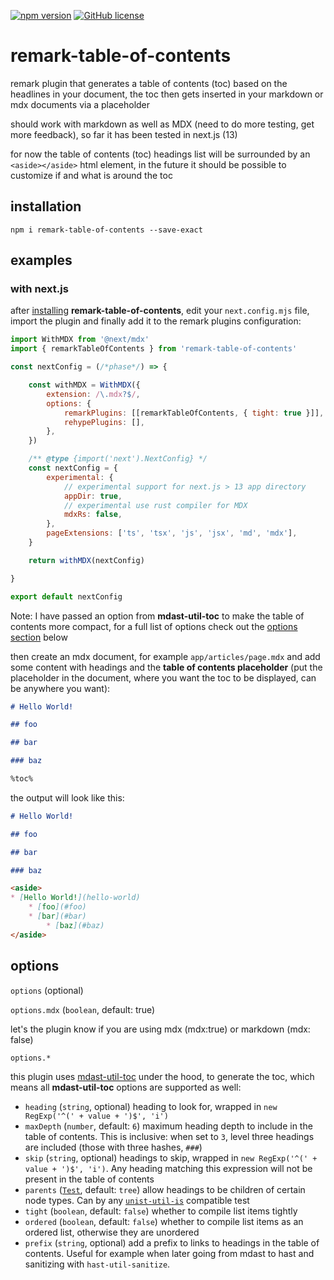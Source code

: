 [![npm version](https://img.shields.io/npm/v/remark-table-of-contents.svg?style=flat)](https://www.npmjs.com/package/remark-table-of-contents)
[![GitHub license](https://img.shields.io/github/license/chrisweb/remark-table-of-contents?style=flat)](https://github.com/chrisweb/remark-table-of-contents/blob/master/LICENSE)

# remark-table-of-contents

remark plugin that generates a table of contents (toc) based on the headlines in your document, the toc then gets inserted in your markdown or mdx documents via a placeholder

should work with markdown as well as MDX (need to do more testing, get more feedback), so far it has been tested in next.js (13)

for now the table of contents (toc) headings list will be surrounded by an `<aside></aside>` html element, in the future it should be possible to customize if and what is around the toc

## installation

```shell
npm i remark-table-of-contents --save-exact
```

## examples

### with next.js

after [installing](#installation) **remark-table-of-contents**, edit your `next.config.mjs` file, import the plugin and finally add it to the remark plugins configuration:

```js
import WithMDX from '@next/mdx'
import { remarkTableOfContents } from 'remark-table-of-contents'

const nextConfig = (/*phase*/) => {

    const withMDX = WithMDX({
        extension: /\.mdx?$/,
        options: {
            remarkPlugins: [[remarkTableOfContents, { tight: true }]],
            rehypePlugins: [],
        },
    })

    /** @type {import('next').NextConfig} */
    const nextConfig = {
        experimental: {
            // experimental support for next.js > 13 app directory
            appDir: true,
            // experimental use rust compiler for MDX
            mdxRs: false,
        },
        pageExtensions: ['ts', 'tsx', 'js', 'jsx', 'md', 'mdx'],
    }

    return withMDX(nextConfig)

}

export default nextConfig
```

Note: I have passed an option from **mdast-util-toc** to make the table of contents more compact, for a full list of options check out the [options section](#options) below

then create an mdx document, for example `app/articles/page.mdx` and add some content with headings and the **table of contents placeholder** (put the placeholder in the document, where you want the toc to be displayed, can be anywhere you want):

```md
# Hello World!

## foo

## bar

### baz

%toc%
```

the output will look like this:

```md
# Hello World!

## foo

## bar

### baz

<aside>
* [Hello World!](hello-world)
    * [foo](#foo)
    * [bar](#bar)
        * [baz](#baz)
</aside>
```

## options

`options` (optional)

`options.mdx` (`boolean`, default: true)

let's the plugin know if you are using mdx (mdx:true) or markdown (mdx: false)

`options.*`

this plugin uses [mdast-util-toc](https://github.com/syntax-tree/mdast-util-toc) under the hood, to generate the toc, which means all **mdast-util-toc** options are supported as well:

* `heading` (`string`, optional) heading to look for, wrapped in `new RegExp('^(' + value + ')$', 'i')`
* `maxDepth` (`number`, default: `6`) maximum heading depth to include in the table of contents. This is inclusive: when set to `3`, level three headings are included (those with three hashes, `###`)
* `skip` (`string`, optional) headings to skip, wrapped in `new RegExp('^(' + value + ')$', 'i')`. Any heading matching this expression will not be present in the table of contents
* `parents` ([`Test`](https://github.com/syntax-tree/unist-util-is#test), default: `tree`) allow headings to be children of certain node types. Can by any [`unist-util-is`](https://github.com/syntax-tree/unist-util-is#isnode-test-index-parent-context) compatible test
* `tight` (`boolean`, default: `false`) whether to compile list items tightly
* `ordered` (`boolean`, default: `false`) whether to compile list items as an ordered list, otherwise they are unordered
* `prefix` (`string`, optional) add a prefix to links to headings in the table of contents. Useful for example when later going from mdast to hast and sanitizing with `hast-util-sanitize`.
